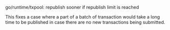 go/runtime/txpool: republish sooner if republish limit is reached

This fixes a case where a part of a batch of transaction would take a long
time to be published in case there are no new transactions being submitted.
